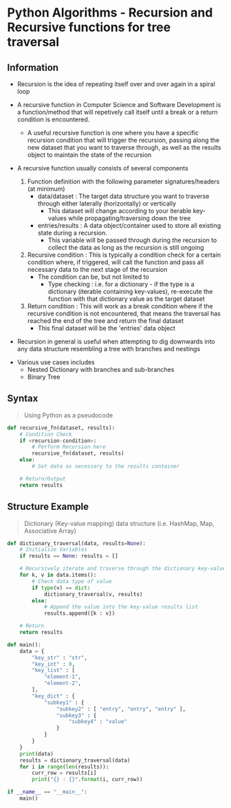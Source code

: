 # Python Algorithms - Recursion and Recursive functions for tree traversal

## Information
+ Recursion is the idea of repeating itself over and over again in a spiral loop

- A recursive function in Computer Science and Software Development is a function/method that will repetively call itself until a break or a return condition is encountered.
    + A useful recursive function is one where you have a specific recursion condition that will trigger the recursion, passing along the new dataset that you want to traverse through, as well as the results object to maintain the state of the recursion

- A recursive function usually consists of several components
    1. Function definition with the following parameter signatures/headers (at minimum)
        - data/dataset : The target data structure you want to traverse through either laterally (horizontally) or vertically
            + This dataset will change according to your iterable key-values while propagating/traversing down the tree
        - entries/results : A data object/container used to store all existing state during a recursion. 
            + This variable will be passed through during the recursion to collect the data as long as the recursion is still ongoing
    2. Recursive condition : This is typically a condition check for a certain condition where, if triggered, will call the function and pass all necessary data to the next stage of the recursion
        - The condition can be, but not limited to
            + Type checking : i.e. for a dictionary - if the type is a dictionary (iterable containing key-values), re-execute the function with that dictionary value as the target dataset
    3. Return condition : This will work as a break condition where if the recursive condition is not encountered, that means the traversal has reached the end of the tree and return the final dataset
        + This final dataset will be the 'entries' data object

+ Recursion in general is useful when attempting to dig downwards into any data structure resembling a tree with branches and nestings
- Various use cases includes
    + Nested Dictionary with branches and sub-branches
    + Binary Tree

## Syntax

> Using Python as a pseudocode

```python
def recursive_fn(dataset, results):
    # Condition Check
    if <recursion-condition>:
        # Perform Recursion here
        recursive_fn(dataset, results)
    else:
        # Set data as necessary to the results container

    # Return/Output
    return results
```

## Structure Example

> Dictionary (Key-value mapping) data structure (i.e. HashMap, Map, Associative Array)

```python
def dictionary_traversal(data, results=None): 
    # Initialize Variables
    if results == None: results = []

    # Recursively iterate and traverse through the dictionary key-value (and sub-key values) 
    for k, v in data.items():
        # Check data type of value
        if type(v) == dict:
            dictionary_traversal(v, results)
        else: 
            # Append the value into the key-value results list
            results.append({k : v})

    # Return
    return results

def main():
    data = {
        "key_str" : "str",
        "key_int" : 0,
        "key_list" : [
            "element-1",
            "element-2",
        ],
        "key_dict" : {
            "subkey1" : {
                "subkey2" : [ "entry", "entry", "entry" ],
                "subkey3" : {
                    "subkey4" : "value"
                }
            }
        }
    }
    print(data)
    results = dictionary_traversal(data)
    for i in range(len(results)):
        curr_row = results[i]
        print("{} : {}".format(i, curr_row))

if __name__ == "__main__":
    main()
```


